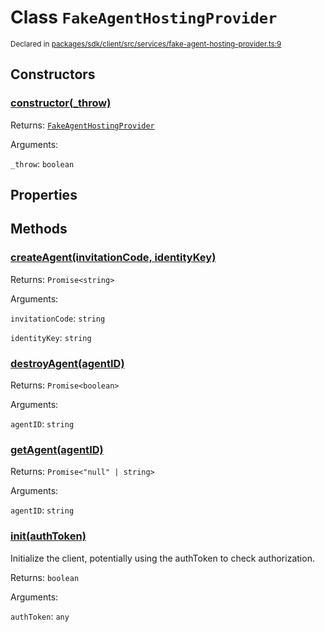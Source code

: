 # Class `FakeAgentHostingProvider`
<sub>Declared in [packages/sdk/client/src/services/fake-agent-hosting-provider.ts:9](https://github.com/dxos/dxos/blob/88f322397/packages/sdk/client/src/services/fake-agent-hosting-provider.ts#L9)</sub>




## Constructors
### [constructor(_throw)](https://github.com/dxos/dxos/blob/88f322397/packages/sdk/client/src/services/fake-agent-hosting-provider.ts#L11)




Returns: <code>[FakeAgentHostingProvider](/api/@dxos/client/classes/FakeAgentHostingProvider)</code>

Arguments: 

`_throw`: <code>boolean</code>



## Properties


## Methods
### [createAgent(invitationCode, identityKey)](https://github.com/dxos/dxos/blob/88f322397/packages/sdk/client/src/services/fake-agent-hosting-provider.ts#L13)




Returns: <code>Promise&lt;string&gt;</code>

Arguments: 

`invitationCode`: <code>string</code>

`identityKey`: <code>string</code>


### [destroyAgent(agentID)](https://github.com/dxos/dxos/blob/88f322397/packages/sdk/client/src/services/fake-agent-hosting-provider.ts#L25)




Returns: <code>Promise&lt;boolean&gt;</code>

Arguments: 

`agentID`: <code>string</code>


### [getAgent(agentID)](https://github.com/dxos/dxos/blob/88f322397/packages/sdk/client/src/services/fake-agent-hosting-provider.ts#L20)




Returns: <code>Promise&lt;"null" | string&gt;</code>

Arguments: 

`agentID`: <code>string</code>


### [init(authToken)](https://github.com/dxos/dxos/blob/88f322397/packages/sdk/client/src/services/fake-agent-hosting-provider.ts#L30)


Initialize the client, potentially using the authToken to check authorization.

Returns: <code>boolean</code>

Arguments: 

`authToken`: <code>any</code>


